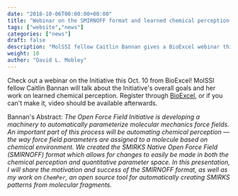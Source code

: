 ```yaml
---
date: "2018-10-06T00:00:00+00:00"
title: "Webinar on the SMIRNOFF format and learned chemical perception Oct. 10"
tags: ["website","news"]
categories: ["news"]
draft: false
description: "MolSSI fellow Caitlin Bannan gives a BioExcel webinar this Oct. 10 on her work with the Initiative"
weight: 10
author: "David L. Mobley"
---
```


Check out a webinar on the Initiative this Oct. 10 from BioExcel! MolSSI fellow Caitlin Bannan will talk about the Initiative's overall goals and her work on learned chemical perception. Register through [BioExcel](https://bioexcel.eu/open-force-field-initiative-the-smirnoff-format-and-learned-chemical-perception/), or if you can't make it, video should be available afterwards.

Bannan's Abstract: *The Open Force Field Initiative is developing a machinery to automatically parameterize molecular mechanics force fields. An important part of this process will be automating chemical perception — the way force field parameters are assigned to a molecule based on chemical environment. We created the SMIRKS Native Open Force Field (SMIRNOFF) format which allows for changes to easily be made in both the chemical perception and quantitative parameter space. In this presentation, I will share the motivation and success of the SMIRNOFF format, as well as my work on `ChemPer`, an open source tool for automatically creating SMIRKS patterns from molecular fragments.*
